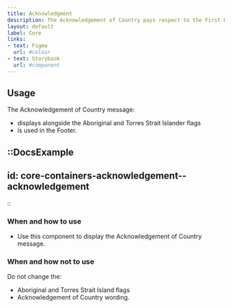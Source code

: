 ```yaml
---
title: Acknowledgment
description: The Acknowledgement of Country pays respect to the First Peoples of Victoria.
layout: default
label: Core
links:
- text: Figma
  url: #colour
- text: Storybook
  url: #component
---
```


## Usage

The Acknowledgement of Country message:

- displays alongside the Aboriginal and Torres Strait Islander flags
- is used in the Footer.

::DocsExample
---
id: core-containers-acknowledgement--acknowledgement
---
::

### When and how to use
- Use this component to display the Acknowledgement of Country message.

### When and how not to use
Do not change the:

- Aboriginal and Torres Strait Island flags
- Acknowledgement of Country wording.
